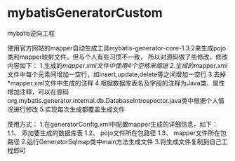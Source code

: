 # mybatisGeneratorCustom
mybatis逆向工程

使用官方网站的mapper自动生成工具mybatis-generator-core-1.3.2来生成pojo类和mapper映射文件。但与个人有些习惯不一致，
所以对源码做了些修改，修改内容如下：
  1.生成的*mapper.xml文件中使用4个空格来缩进
  2.生成的*mapper.xml文件中每个元素间增加一空行，如insert,update,delete等之间增加一空行
  3.去掉*mapper.xml文件中生成的注释
  4.根据数据库表名及字段的注释为Java类、属性增加注释，可以在源码org.mybatis.generator.internal.db.DatabaseIntrospector.java类中根据个人情况进行修改
  5.实现每次生成都覆盖生成文件

使用方式：
  1.在generatorConfig.xml中配置mapper生成的详细信息，如下：
    1.1、	添加要生成的数据库表
    1.2、	pojo文件所在包路径
    1.3、 mapper文件所在包路径
  2.运行GeneratorSqlmap类中main方法生成文件
  3.将生成文件复制到自己工程即可
    
